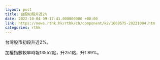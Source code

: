 ```yaml
---
layout: post
title: 台股初段升近2%
date: 2022-10-04 09:17:41.000000000 +08:00
link: https://news.rthk.hk/rthk/ch/component/k2/1669575-20221004.htm
categories: rthk
---
```


台灣股市初段升近2%。

加權指數較早時報13552點，升251點，升1.89%。
